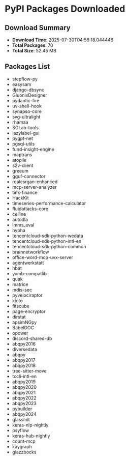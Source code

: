 # PyPI Packages Downloaded

## Download Summary
- **Download Time**: 2025-07-30T04:56:18.044446
- **Total Packages**: 70
- **Total Size**: 52.45 MB

## Packages List
- stepflow-py
- easysam
- django-dbsync
- GluonixDesigner
- pydantic-fire
- uv-shell-hook
- synapso-core
- svg-ultralight
- rhamaa
- SGLab-tools
- lazylabel-gui
- pygpt-net
- pgsql-utils
- fund-insight-engine
- maptrans
- atopile
- s2v-client
- greeum
- gguf-connector
- realesrgan-enhanced
- mcp-server-analyzer
- tink-finance
- HackKit
- timeseries-performance-calculator
- fluidattacks-core
- celline
- autodla
- lmms_eval
- hypha
- tencentcloud-sdk-python-wedata
- tencentcloud-sdk-python-intl-en
- tencentcloud-sdk-python-common
- brainnetworkflow
- office-word-mcp-uvx-server
- agentwerkstatt
- hbat
- yxmb-compatlib
- quak
- matrice
- mdis-sec
- pyvelociraptor
- kioto
- fitscube
- page-encryptor
- dirstat
- apsimNGpy
- BabelDOC
- opower
- discord-shared-db
- abqpy2016
- diversedata
- abqpy
- abqpy2017
- abqpy2018
- tree-sitter-move
- tccli-intl-en
- abqpy2019
- abqpy2020
- abqpy2021
- abqpy2022
- abqpy2023
- pybuilder
- abqpy2024
- glassInit
- keras-nlp-nightly
- psyflow
- keras-hub-nightly
- count-mcp
- kaygraph
- glazzbocks
